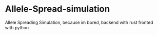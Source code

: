 # Allele-Spread-simulation
Allele Spreading Simulation, because im bored, backend with rust fronted with python
